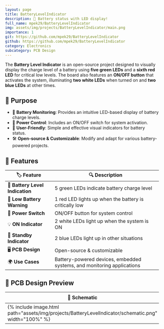 ```yaml
---
layout: page
title: BatteryLevelIndicator
description: 🔋 Battery status with LED display!
full_name: mpek29/BatteryLevelIndicator
img: assets/img/projects/BatteryLevelIndicator/main.png
importance: 1
git: https://github.com/mpek29/BatteryLevelIndicator
github: https://github.com/mpek29/BatteryLevelIndicator
category: Electronics
subcategory: PCB Design
---
```



The **Battery Level Indicator** is an open-source project designed to visually display the charge level of a battery using **five green LEDs** and a **sixth red LED** for critical low levels. The board also features an **ON/OFF button** that activates the system, illuminating **two white LEDs** when turned on and **two blue LEDs** at other times.

## 🎯 Purpose

- 🔋 **Battery Monitoring**: Provides an intuitive LED-based display of battery charge levels.
- 🔘 **Power Control**: Includes an ON/OFF switch for system activation.
- 🌟 **User-Friendly**: Simple and effective visual indicators for battery status.
- 🛠️ **Open-source & Customizable**: Modify and adapt for various battery-powered projects.

## 📝 Features

| 🏷️ Feature        | 🔍 Description |
|----------------|-------------|
| 🔋 **Battery Level Indication** | 5 green LEDs indicate battery charge level |
| 🚨 **Low Battery Warning** | 1 red LED lights up when the battery is critically low |
| 🔘 **Power Switch** | ON/OFF button for system control |
| 💡 **ON Indicator** | 2 white LEDs light up when the system is ON |
| 🔵 **Standby Indicator** | 2 blue LEDs light up in other situations |
| 🖥️ **PCB Design** | Open-source & customizable |
| 🌍 **Use Cases** | Battery-powered devices, embedded systems, and monitoring applications |

## 📐 PCB Design Preview

| 📜 Schematic | 🖥️ PCB Layout | 🏗️ 3D |
|-----------|-----------|-----------|
| {% include image.html path="assets/img/projects/BatteryLevelIndicator/schematic.png" width="100%" %} | {% include image.html path="assets/img/projects/BatteryLevelIndicator/pcb_layout.png" width="100%" %} | {% include image.html path="assets/img/projects/BatteryLevelIndicator/3d.png" width="100%" %} |

